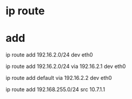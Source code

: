 # ip route

# add

ip route add  192.16.2.0/24  dev eth0


ip route  add 192.16.2.0/24 via  192.16.2.1 dev eth0

ip route add default via 192.16.2.2 dev eth0


ip route add 192.168.255.0/24 src 10.7.1.1

